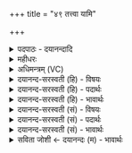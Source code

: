 +++
title = "४९ तत्त्वा यामि"

+++
<details><summary>पदपाठः - दयानन्दादि</summary>

तत्। त्वा॒। या॒मि। ब्रह्म॑णा। वन्द॑मानः। तत्। आ। शा॒स्ते॒। यज॑मानः। ह॒विर्भि॒रिति ह॒विःऽभिः॑। अहे॑डमानः। व॒रु॒ण॒। इ॒ह। बो॒धि॒। उरु॑श॒ँसेत्युरु॑ऽशँस। मा। नः॒। आयुः॑। प्र। मो॒षीः॒। ४९।
</details>

<details><summary>महीधरः</summary>

म० पञ्च यजूंष्यग्निदेवत्यानि । सूर्याहर्देववाची स्वःशब्दः । न इवार्थे । अर्काश्वमेधसंततिसंज्ञाः पञ्चाहुतयः । तथाच श्रुतिः 'अथार्काश्वमेधयोः सन्ततीर्जुहोति' (९ । ४ । ३ । ८) इति । अस्यार्थः । अर्कोऽग्निः अश्वमेधो रविस्तयोः सन्ततयः सन्तन्वन्ति संयोजयन्तीति संततयस्ताः अग्न्यादित्यैक्यकारिका आहुतय इत्यर्थः । तथाच श्रुतिः 'अग्निरर्कोऽसावादित्योऽश्वमेधस्तौ सृष्टौ नानैवास्तां तौ देवा एताभिराहुतिभिः समतन्वन्समदधुः' (९ । ४ । ३ । १८) इति । तदनुसारेण व्याख्या यथा । न इवार्थे । स्वः न स्वरिव अहरिव दिनकरत्वात्सूर्यस्याहरुपमानम् । स्वरिव दिनमिव यो घर्मः आदित्यः तं स्वाहा अग्नौ जुहोमि तमग्नाविति शेषः पूरणीयः । आदित्यमग्नौ स्थापयामि । 'असौ वा आदित्यो घर्मोऽमुं तदादित्यमस्मिन्नग्नौ प्रतिष्ठापयति' ( ९ । ४ । ३ । १९) इति श्रुतेः। स्वरिव सूर्य इव योऽर्कोऽग्निस्तमादित्ये जुहोमि स्थापयामि। 'अयमग्निरर्क इमं तदग्निममुष्मिन्नादित्ये प्रतिष्ठापयति' (९। ४ । २ । २०) इति श्रुतेः । स्वरिव स्वर्देवः नकारो निश्चितार्थः । स्वर्न देव इव यः शुक्र आदित्यस्तमादित्ये एव जुहोमि स्थापयामि । 'असौ वा आदित्यः शुक्रस्तं पुनरमुत्र दधाति' (९। ४ । २ । २१ ) इति श्रुतेः । स्वः स्वर्गः स इव ज्योतिरग्निः स्वर्गप्रदत्वादग्नेः स्वर्गोपमानम् । तमग्निमग्नावेव जुहोमि स्थापयामि । 'अयमग्निर्ज्योतिस्तं पुनरिह ददाति' (९।४॥ ३ । २२) इति श्रुतेः । एवमग्निं सूर्ये सूर्यमग्नौ सूर्ये च सूर्यमग्नावग्निं च संधाय । किंबहुना तयोः संयोगं कृत्वा सूर्यमुत्तमं करोति स्वर्न सूर्यः स्वाहेति । स्वः न सर्वदेवरूप इव यः सूर्यस्तं स्वाहा उत्तमं करोमि । अव्ययानामनेकार्थत्वात् स्वाहाशब्द उत्तमार्थः । सर्वे देवाभिन्ना भ्रान्त्या भासन्ते वस्तुतः सूर्य एव नानारूपोऽस्तीतीवशब्दार्थः । 'असौ वा आदित्यः सूर्योऽमुं तदादित्यमस्य सर्वस्योत्तमं दधाति तस्मादेषोऽस्य सर्वस्योत्तमः' ( ९ । ४ । २ । २३ ) इति श्रुतेः । एवं पञ्चाहुतिभिरग्न्यर्कयोरैक्यं विधाय सर्वदेवेष्वर्कस्योत्तमत्वं कृतमिति भावः ॥५०॥  
एकपञ्चाशी।
</details>

<details><summary>अधिमन्त्रम् (VC)</summary>

- बृहस्पतिर्देवता
- शुनःशेप ऋषिः
- निचृच्छक्वरी त्रिष्टुप्
- धैवतः
</details>

<details><summary>दयानन्द-सरस्वती (हि) - विषयः</summary>

मनुष्यों को विद्वानों के तुल्य आचरण करना चाहिये, इस विषय का उपदेश अगले मन्त्र में किया है ॥
</details>

<details><summary>दयानन्द-सरस्वती (हि) - पदार्थः</summary>

पदार्थान्वयभाषाः -  हे (उरुशंस) बहुतों की प्रशंसा करनेहारे (वरुण) श्रेष्ठ विद्वन् ! (ब्रह्मणा) वेद से (वन्दमानः) स्तुति करता हुआ (यजमानः) यज्ञ करनेवाला (अहेडमानः) सत्कार को प्राप्त हुआ पुरुष (हविर्भिः) होम करने के योग्य अच्छे बनाये हुए पदार्थों से जो (आ, शास्ते) आशा करते हैं, (तत्) उसको मैं (यामि) प्राप्त होऊँ तथा जिस उत्तम (आयुः) सौ वर्ष की आयुर्दा को (त्वा) तेरा आश्रय करके मैं प्राप्त होऊँ (तत्) उस को तू भी प्राप्त हो, तू (इह) इस संसार में उक्त आयुर्दा को (बोधि) जान और तू (नः) हमारी उस आयुर्दा को (मा, प्र, मोषीः) मत चोर ॥४९ ॥
</details>

<details><summary>दयानन्द-सरस्वती (हि) - भावार्थः</summary>

भावार्थभाषाः -  सत्यवादी, शास्त्रवेत्ता, सज्जन, विद्वान् जो चाहे वही चाहना मनुष्यों को भी करनी चाहिये। किसी को किन्हीं विद्वानों का अनादर न करना चाहिये तथा स्त्री पुरुषों को ब्रह्मचर्यत्याग, अयोग्य आहार-विहार, व्यभिचार, अत्यन्त विषयासक्ति आदि खोटे कामों से आयुर्दा का नाश कभी न करना चाहिये ॥४९ ॥
</details>

<details><summary>दयानन्द-सरस्वती (सं) - विषयः</summary>

मनुष्यैर्विद्वद्वदाचरणीयमित्याह ॥
</details>

<details><summary>दयानन्द-सरस्वती (सं) - पदार्थः</summary>

पदार्थान्वयभाषाः -  हे उरुशंस वरुण ! ब्रह्मणा वन्दमानो यजमानोऽहेडमानो हविर्भिर्यदाशास्ते, तदहं यामि यदुत्तममायुस्त्वाश्रित्याहं यामि, तत्त्वमपि प्राप्नुहि, त्वमिह तद् बोधि त्वं नोऽस्माकं तदायुर्मा प्रमोषीः ॥४९ ॥
</details>

<details><summary>दयानन्द-सरस्वती (सं) - भावार्थः</summary>

भावार्थभाषाः -  आप्ता विद्वांसो यदिच्छेयुस्तदेव मनुष्यैरेषितव्यम्, न केनापि केषाञ्चिद् विदुषामनादरः कार्यः। न खलु स्त्रीपुरुषैरब्रह्मचर्य्यायुक्ताहारविहारव्यभिचारातिविषयासक्त्यादिभिरायुः कदापि ह्रसनीयम् ॥४९ ॥
</details>

<details><summary>सविता जोशी ← दयानन्दः (म) - भावार्थः</summary>

भावार्थभाषाः -  सत्यवादी शास्रवेत्ते, सज्जम, विद्वान लोक जशी कामना करतात तशा प्रकारच्या कामना माणसांनी कराव्यात. कोणीही कोणत्याही विद्वानांचा अनादर करू नये व स्री-पुरुषांनी ब्रह्मचर्याचा त्याग, अयोगय आहार-विहार, व्यभिचार, अत्यंत, विषयासक्ती इत्यादी खोट्या कर्माने आयुष्याचा नाश कधीही करू नये.
</details>